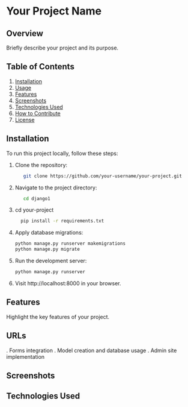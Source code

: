 # Your Project Name

## Overview
Briefly describe your project and its purpose.

## Table of Contents
1. [Installation](#installation)
2. [Usage](#usage)
3. [Features](#features)
4. [Screenshots](#screenshots)
5. [Technologies Used](#technologies-used)
6. [How to Contribute](#how-to-contribute)
7. [License](#license)

## Installation
To run this project locally, follow these steps:

1. Clone the repository:
   ```bash
      git clone https://github.com/your-username/your-project.git
2. Navigate to the project directory:
   ```bash
      cd django1
4. cd your-project
   ```bash
     pip install -r requirements.txt
6. Apply database migrations:
   ```bash
   python manage.py runserver makemigrations
   python manage.py migrate
8. Run the development server:
   ```bash
   python manage.py runserver
10. Visit http://localhost:8000 in your browser.

## Features
Highlight the key features of your project.

## URLs
. Forms integration
. Model creation and database usage
. Admin site implementation

## Screenshots

## Technologies Used
